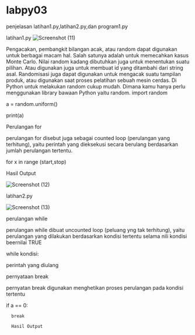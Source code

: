 # labpy03
penjelasan latihan1.py,latihan2.py,dan program1.py

latihan1.py
![Screenshot (11)](https://user-images.githubusercontent.com/47880622/54176779-b99e1500-44c2-11e9-8bc2-77950270f384.png)
 
 Pengacakan, pembangkit bilangan acak, atau random dapat digunakan untuk berbagai macam hal. Salah satunya adalah untuk memecahkan kasus Monte Carlo. Nilai random kadang dibutuhkan juga untuk menentukan suatu pilihan. Atau digunakan juga untuk membuat id yang ditambahi dari string asal. Randomisasi juga dapat digunakan untuk mengacak suatu tampilan produk, atau digunakan saat proses pelatihan sebuah mesin cerdas. Di Python untuk melakukan random cukup mudah. Dimana kamu hanya perlu menggunakan library bawaan Python yaitu random.
import random

a = random.uniform()

print(a)

Perulangan for

perulangan for disebut juga sebagai counted loop (perulangan yang terhitung), yaitu perintah yang dieksekusi secara berulang berdasarkan jumlah perulangan tertentu.

for x in range (start,stop)

Hasil Output

![Screenshot (12)](https://user-images.githubusercontent.com/47880622/54249980-9e8bdd80-4574-11e9-9c40-3ff797a78171.png)

latihan2.py

![Screenshot (13)](https://user-images.githubusercontent.com/47880622/54250173-4f927800-4575-11e9-8376-d8c6fc2333ea.png)

perulangan while

perulangan while dibuat uncounted loop (peluang yng tak terhitung), yaitu perulangan yang dilakukan berdasarkan
kondisi tertentu selama nili kondisi beernilai TRUE

while kondisi:

perintah yang diulang

pernyataan break

pernyatan break digunakan menghetikan proses perulangan pada kondisi tertentu

if a == 0:

      break
      
      Hasil Output
